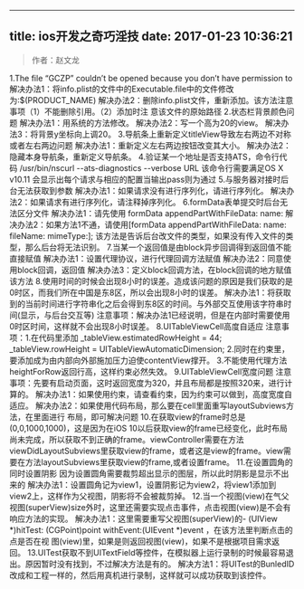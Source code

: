 
---
title: ios开发之奇巧淫技
date: 2017-01-23 10:36:21
---

>作者：赵文龙

1.The file “GCZP” couldn’t be opened because you don’t have permission to
	解决办法1：将info.plist的文件中的Executable.file中的文件修改为:$(PRODUCT_NAME)
	解决办法2：删除info.plist文件，重新添加。该方法注意事项（1）不能删除引用。（2）添加时注			   意该文件的原始路径
2.状态栏背景颜色问题
	解决办法1：用系统的方法修改。
	解决办法2：写一个高为20的view。
	解决办法3：将背景y坐标向上调20。
3.导航条上重新定义titleView导致左右两边不对称或者左右两边问题
	解决办法1：重新定义左右两边按钮改变其大小。
	解决办法2：隐藏本身导航条，重新定义导航条。
4.验证某一个地址是否支持ATS，命令行代码 /usr/bin/nscurl --ats-diagnostics --verbose URL 该命令行需要满足OS X v10.11 会显示出每个请求与相应的配置当输出pass则为通过
5.与服务器对接时后台无法获取到参数
	解决办法1：如果请求没有进行序列化，请进行序列化。
	解决办法2：如果请求有进行序列化，请注释掉序列化。
6.formData表单提交时后台无法区分文件
	解决办法1：请先使用 formData appendPartWithFileData: name:
	解决办法2：如果方法1不通，请使用[formData appendPartWithFileData: name: fileName: mimeType:]; 该方法是告诉后台改文件的类型，如果没有传入文件的类型，那么后台将无法识别。
7.当某一个返回值是由block异步回调得到返回值不能直接赋值
	解决办法1：设置代理协议，进行代理回调方法赋值
	解决办法2：同意使用block回调，返回值
	解决办法3：定义block回调方法，在block回调的地方赋值该方法
8.使用时间的时候会出现8小时的误差。造成该问题的原因是我们获取的是0时区，而我们所在中国是东8区，所以会出现8小时的误差。
	解决办法1：将获取到的当前时间进行字符串化之后会得到东8区的时间。与外部交互使用该字符串时间(显示，与后台交互等)
	注意事项：解决办法1已经说明，但是在内部时需要使用0时区时间，这样就不会出现8小时误差。
8.UITableViewCell高度自适应
	注意事项：1.在代码里添加 _tableView.estimatedRowHeight = 44;
    _tableView.rowHeight = UITableViewAutomaticDimension;
		2.同时在约束里，要添加成为由内部向外部施加压力迫使contentView撑开。
		3.不能使用代理方法heightForRow返回行高，这样约束必然失效。
9.UITableViewCell宽度问题
	注意事项：先要有启动页面，这时返回宽度为320，并且布局都是按照320来，进行计算的。
	解决办法1：如果使用约束，请查看约束，因为约束可以做到，高度宽度自适应。
	解决办法2：如果使用代码布局，那么要在cell里面重写layoutSubviews方法，在里面进行		布局，即可解决问题
10.在获取view的frame时总是(0,0,1000,1000)，这是因为在iOS 10以后获取view的frame已经变化，此时布局尚未完成，所以获取不到正确的frame。viewController需要在方法viewDidLayoutSubviews里获取view的frame，或者这是view的frame。view需要在方法layoutSubviews里获取view的frame,或者设置frame。
11.在设置圆角的同时设置阴影
	因为设置圆角需要裁剪超出显示的图层，所以此时阴影是显示不出来的
	解决办法1：设置圆角记为view1，设置阴影记为view2，将view1添加到view2上，这样作为父视图，阴影将不会被裁剪掉。
	12.当一个视图(view)在气父视图(superView)size外时，这里还需要实现点击事件，点击视图(view)是不会有响应方法的实现。
		解决办法1：这里需要重写父视图(superView)的- (UIView *)hitTest:				(CGPoint)point withEvent:(UIEvent *)event ，在该方法里判断点击的点是否在视	图(view)里，如果是则返回视图(view)，如果不是根据项目需求返回。
	13.UITest获取不到UITextField等控件，在模拟器上运行录制的时候最容易退出。原因暂时没有找到，不过解决方法是有的。
		解决方法1：将UITest的BunledID改成和工程一样的，然后用真机进行录制，这样就可以成功获取到该控件。
